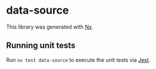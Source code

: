 # data-source

This library was generated with [Nx](https://nx.dev).

## Running unit tests

Run `nx test data-source` to execute the unit tests via [Jest](https://jestjs.io).
